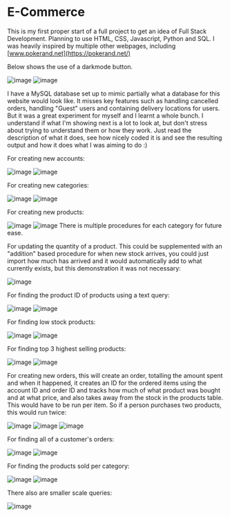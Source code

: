 # E-Commerce

This is my first proper start of a full project to get an idea of Full Stack Development. Planning to use HTML, CSS, Javascript, Python and SQL. I was heavily inspired by multiple other webpages, including [www.pokerand.net](https://pokerand.net/) 

Below shows the use of a darkmode button.
 
![image](https://github.com/user-attachments/assets/a2288b8c-91ab-4a32-a902-4ede92e8c4e6)
![image](https://github.com/user-attachments/assets/2cffc28f-67f7-4d75-9fbb-98e583e909c7)

I have a MySQL database set up to mimic partially what a database for this website would look like. It misses key features such as handling cancelled orders, handling "Guest" users and containing delivery locations for users. But it was a great experiment for myself and I learnt a whole bunch. I understand if what I'm showing next is a lot to look at, but don't stress about trying to understand them or how they work. Just read the description of what it does, see how nicely coded it is and see the resulting output and how it does what I was aiming to do :)

For creating new accounts:

![image](https://github.com/user-attachments/assets/4bca58a0-faee-47a8-8713-919b6132c0e4)
![image](https://github.com/user-attachments/assets/d10a81db-e14b-44ad-a752-9e6d629b5a52)


For creating new categories:

![image](https://github.com/user-attachments/assets/936b953d-2440-42bd-9e34-f29bf27adc3e)
![image](https://github.com/user-attachments/assets/b9fdf455-c887-4713-8519-9507b9464621)


For creating new products:

![image](https://github.com/user-attachments/assets/67464a25-a0db-4924-aa42-18dbb6c65265)
![image](https://github.com/user-attachments/assets/59b7dc01-8c5e-4f79-8c2b-4758cc92a9ae)
There is multiple procedures for each category for future ease.


For updating the quantity of a product. This could be supplemented with an "addition" based procedure for when new stock arrives, you could just import how much has arrived and it would automatically add to what currently exists, but this demonstration it was not necessary:

![image](https://github.com/user-attachments/assets/900da57b-4e95-4da9-8a8b-88c60014880e)


For finding the product ID of products using a text query:

![image](https://github.com/user-attachments/assets/d7b31763-0016-4981-b170-078e22107221)
![image](https://github.com/user-attachments/assets/91379817-c8be-4e34-a8a0-108692ff5901)


For finding low stock products:

![image](https://github.com/user-attachments/assets/6223dd6a-5791-4fca-9a0c-b73ae3622063)
![image](https://github.com/user-attachments/assets/f9f424c3-5cc9-42aa-9909-d1ce05e7e968)


For finding top 3 highest selling products:

![image](https://github.com/user-attachments/assets/9f288889-916e-4da6-9bae-e23166941d00)
![image](https://github.com/user-attachments/assets/14676d36-360c-4eb7-a015-74d999b389b5)


For creating new orders, this will create an order, totalling the amount spent and when it happened, it creates an ID for the ordered items using the account ID and order ID and tracks how much of what product was bought and at what price, and also takes away from the stock in the products table. This would have to be run per item. So if a person purchases two products, this would run twice:

![image](https://github.com/user-attachments/assets/3c858ffb-8ba7-4835-9891-8e9a9da0f80a)
![image](https://github.com/user-attachments/assets/84f49ffd-6e95-4190-8fb9-e12df5a6649e)
![image](https://github.com/user-attachments/assets/a8573447-2304-4f3e-af5c-fb5b76cebe8a)


For finding all of a customer's orders:

![image](https://github.com/user-attachments/assets/0b2c0a1c-687b-4d7d-a2c5-892cdc8a89fe)
![image](https://github.com/user-attachments/assets/73a054de-0ecd-43db-91a8-10ac7e3aae2e)


For finding the products sold per category:

![image](https://github.com/user-attachments/assets/c626c09c-cb41-48c0-a9ea-4be0f02b2920)
![image](https://github.com/user-attachments/assets/a5722fbb-c7c1-4f1b-828f-2d00f68bef62)


There also are smaller scale queries:

![image](https://github.com/user-attachments/assets/799260ec-81b0-45f9-8f9d-910a597055ef)



